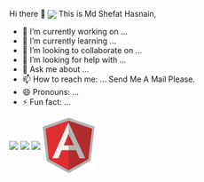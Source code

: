 Hi there 👋
<a href="URL_REDIRECT" target="blank"><img align="center" src="https://avatars.githubusercontent.com/u/67694473?v=4" height="100" weight="200" /></a>
This is Md Shefat Hasnain,
 

- 🔭 I’m currently working on ...
- 🌱 I’m currently learning ...
- 👯 I’m looking to collaborate on ...
- 🤔 I’m looking for help with ...
- 💬 Ask me about ...
- 📫 How to reach me: ... Send Me A Mail Please. 
- 😄 Pronouns: ...
- ⚡ Fun fact: ...
 
 <!--- just --->
<a href="URL_REDIRECT" target="blank"> <img align="center" src="https://www.cognizantsoftvision.com/wp-content/uploads/2018/03/06023352/ASP.NET-Core.png" height="100" weight="200" /></a>
<a href="URL_REDIRECT" target="blank"><img align="center" src="https://pbs.twimg.com/profile_images/1235868806079057921/fTL08u_H_400x400.png" height="100" weight="200" /></a>
<a href="URL_REDIRECT" target="blank"><img align="center" src="https://wallpaperaccess.com/full/3909258.jpg" height="100" weight="200" /></a>
<a href="URL_REDIRECT" target="blank"><img align="center" src="https://raw.githubusercontent.com/Hshefat/Hshefat/main/download.png" height="100" weight="200" /></a>


